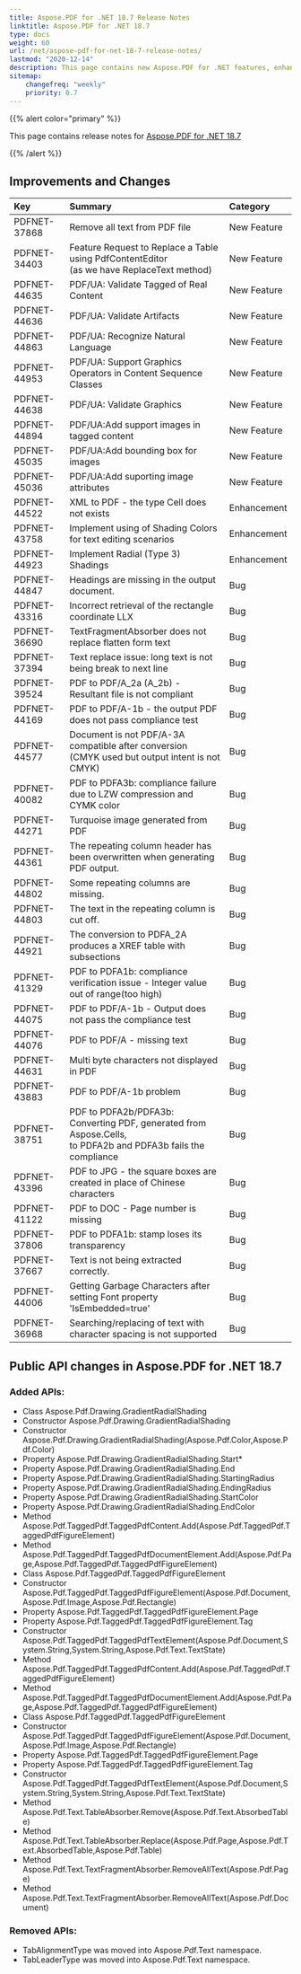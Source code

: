 ```yaml
---
title: Aspose.PDF for .NET 18.7 Release Notes
linktitle: Aspose.PDF for .NET 18.7
type: docs
weight: 60
url: /net/aspose-pdf-for-net-18-7-release-notes/
lastmod: "2020-12-14"
description: This page contains new Aspose.PDF for .NET features, enhancement, and bug fixes in 2018, version 18.7. 
sitemap:
    changefreq: "weekly"
    priority: 0.7
---
```


{{% alert color="primary" %}} 

This page contains release notes for [Aspose.PDF for .NET 18.7](http://nuget.org/packages/Aspose.Pdf/18.7.0)

{{% /alert %}} 

## Improvements and Changes

|**Key**|**Summary**|**Category**|
| :- | :- | :- |
|PDFNET-37868|Remove all text from PDF file|New Feature|
|PDFNET-34403|Feature Request to Replace a Table using PdfContentEditor<br> (as we have ReplaceText method)|New Feature|
|PDFNET-44635|PDF/UA: Validate Tagged of Real Content|New Feature|
|PDFNET-44636|PDF/UA: Validate Artifacts|New Feature|
|PDFNET-44863|PDF/UA: Recognize Natural Language|New Feature|
|PDFNET-44953|PDF/UA: Support Graphics Operators in Content Sequence Classes|New Feature|
|PDFNET-44638|PDF/UA: Validate Graphics|New Feature|
|PDFNET-44894|PDF/UA:Add support images in tagged content|New Feature|
|PDFNET-45035|PDF/UA:Add bounding box for images|New Feature|
|PDFNET-45036|PDF/UA:Add suporting image attributes|New Feature|
|PDFNET-44522|XML to PDF - the type Cell does not exists|Enhancement|
|PDFNET-43758|Implement using of Shading Colors for text editing scenarios|Enhancement|
|PDFNET-44923|Implement Radial (Type 3) Shadings|Enhancement|
|PDFNET-44847|Headings are missing in the output document.|Bug|
|PDFNET-43316|Incorrect retrieval of the rectangle coordinate LLX|Bug|
|PDFNET-36690|TextFragmentAbsorber does not replace flatten form text|Bug|
|PDFNET-37394|Text replace issue: long text is not being break to next line|Bug|
|PDFNET-39524|PDF to PDF/A_2a (A_2b) - Resultant file is not compliant|Bug|
|PDFNET-44169|PDF to PDF/A-1b - the output PDF does not pass compliance test|Bug|
|PDFNET-44577|Document is not PDF/A-3A compatible after conversion <br>(CMYK used but output intent is not CMYK)|Bug|
|PDFNET-40082|PDF to PDFA3b: compliance failure due to LZW compression and CYMK color|Bug|
|PDFNET-44271|Turquoise image generated from PDF|Bug|
|PDFNET-44361|The repeating column header has been overwritten when generating PDF output.|Bug|
|PDFNET-44802|Some repeating columns are missing.|Bug|
|PDFNET-44803|The text in the repeating column is cut off.|Bug|
|PDFNET-44921|The conversion to PDFA_2A produces a XREF table with subsections|Bug|
|PDFNET-41329|PDF to PDFA1b: compliance verification issue - Integer value out of range(too high)|Bug|
|PDFNET-44075|PDF to PDF/A-1b - Output does not pass the compliance test|Bug|
|PDFNET-44076|PDF to PDF/A - missing text|Bug|
|PDFNET-44631|Multi byte characters not displayed in PDF|Bug|
|PDFNET-43883|PDF to PDF/A-1b problem|Bug|
|PDFNET-38751|PDF to PDFA2b/PDFA3b: Converting PDF, generated from Aspose.Cells,<br> to PDFA2b and PDFA3b fails the compliance|Bug|
|PDFNET-43396|PDF to JPG - the square boxes are created in place of Chinese characters|Bug|
|PDFNET-41122|PDF to DOC - Page number is missing|Bug|
|PDFNET-37806|PDF to PDFA1b: stamp loses its transparency|Bug|
|PDFNET-37667|Text is not being extracted correctly.|Bug|
|PDFNET-44006|Getting Garbage Characters after setting Font property 'IsEmbedded=true'|Bug|
|PDFNET-36968|Searching/replacing of text with character spacing is not supported|Bug|

## Public API changes in Aspose.PDF for .NET 18.7

### Added APIs:

* Class Aspose.Pdf.Drawing.GradientRadialShading
* Constructor Aspose.Pdf.Drawing.GradientRadialShading
* Constructor Aspose.Pdf.Drawing.GradientRadialShading(Aspose.Pdf.Color,Aspose.Pdf.Color)
* Property Aspose.Pdf.Drawing.GradientRadialShading.Start* 
* Property Aspose.Pdf.Drawing.GradientRadialShading.End
* Property Aspose.Pdf.Drawing.GradientRadialShading.StartingRadius
* Property Aspose.Pdf.Drawing.GradientRadialShading.EndingRadius
* Property Aspose.Pdf.Drawing.GradientRadialShading.StartColor
* Property Aspose.Pdf.Drawing.GradientRadialShading.EndColor
* Method Aspose.Pdf.TaggedPdf.TaggedPdfContent.Add(Aspose.Pdf.TaggedPdf.TaggedPdfFigureElement)
* Method Aspose.Pdf.TaggedPdf.TaggedPdfDocumentElement.Add(Aspose.Pdf.Page,Aspose.Pdf.TaggedPdf.TaggedPdfFigureElement)
* Class Aspose.Pdf.TaggedPdf.TaggedPdfFigureElement
* Constructor Aspose.Pdf.TaggedPdf.TaggedPdfFigureElement(Aspose.Pdf.Document,Aspose.Pdf.Image,Aspose.Pdf.Rectangle)
* Property Aspose.Pdf.TaggedPdf.TaggedPdfFigureElement.Page
* Property Aspose.Pdf.TaggedPdf.TaggedPdfFigureElement.Tag
* Constructor Aspose.Pdf.TaggedPdf.TaggedPdfTextElement(Aspose.Pdf.Document,System.String,System.String,Aspose.Pdf.Text.TextState)
* Method Aspose.Pdf.TaggedPdf.TaggedPdfContent.Add(Aspose.Pdf.TaggedPdf.TaggedPdfFigureElement)
* Method Aspose.Pdf.TaggedPdf.TaggedPdfDocumentElement.Add(Aspose.Pdf.Page,Aspose.Pdf.TaggedPdf.TaggedPdfFigureElement)
* Class Aspose.Pdf.TaggedPdf.TaggedPdfFigureElement
* Constructor Aspose.Pdf.TaggedPdf.TaggedPdfFigureElement(Aspose.Pdf.Document,Aspose.Pdf.Image,Aspose.Pdf.Rectangle)
* Property Aspose.Pdf.TaggedPdf.TaggedPdfFigureElement.Page
* Property Aspose.Pdf.TaggedPdf.TaggedPdfFigureElement.Tag
* Constructor Aspose.Pdf.TaggedPdf.TaggedPdfTextElement(Aspose.Pdf.Document,System.String,System.String,Aspose.Pdf.Text.TextState)
* Method Aspose.Pdf.Text.TableAbsorber.Remove(Aspose.Pdf.Text.AbsorbedTable)
* Method Aspose.Pdf.Text.TableAbsorber.Replace(Aspose.Pdf.Page,Aspose.Pdf.Text.AbsorbedTable,Aspose.Pdf.Table)
* Method Aspose.Pdf.Text.TextFragmentAbsorber.RemoveAllText(Aspose.Pdf.Page)
* Method Aspose.Pdf.Text.TextFragmentAbsorber.RemoveAllText(Aspose.Pdf.Document)

### Removed APIs:

* TabAlignmentType was moved into Aspose.Pdf.Text namespace.
* TabLeaderType was moved into Aspose.Pdf.Text namespace.
